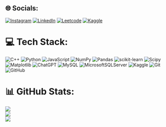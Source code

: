 
## 🌐 Socials:
[![Instagram](https://img.shields.io/badge/Instagram-%23E4405F.svg?logo=Instagram&logoColor=white)](https://instagram.com/shliakhovdan) [![LinkedIn](https://img.shields.io/badge/LinkedIn-%230077B5.svg?logo=linkedin&logoColor=white)](https://linkedin.com/in/shliakhovdan) [![Leetcode](https://img.shields.io/badge/Leetcode-%230077B5.svg?logo=leetcode&logoColor=black)](https://leetcode.com/u/shliakhovai/) [![Kaggle](https://img.shields.io/badge/Kaggle-%230077B5.svg?logo=kaggle&logoColor=white)](https://www.kaggle.com/shliakhovai)

# 💻 Tech Stack:
![C++](https://img.shields.io/badge/c++-%2300599C.svg?style=for-the-badge&logo=c%2B%2B&logoColor=white) ![Python](https://img.shields.io/badge/python-3670A0?style=for-the-badge&logo=python&logoColor=ffdd54) ![JavaScript](https://img.shields.io/badge/javascript-%23323330.svg?style=for-the-badge&logo=javascript&logoColor=%23F7DF1E) ![NumPy](https://img.shields.io/badge/numpy-%23013243.svg?style=for-the-badge&logo=numpy&logoColor=white) ![Pandas](https://img.shields.io/badge/pandas-%23150458.svg?style=for-the-badge&logo=pandas&logoColor=white) ![scikit-learn](https://img.shields.io/badge/scikit--learn-%23F7931E.svg?style=for-the-badge&logo=scikit-learn&logoColor=white) ![Scipy](https://img.shields.io/badge/SciPy-%230C55A5.svg?style=for-the-badge&logo=scipy&logoColor=%white) ![Matplotlib](https://img.shields.io/badge/Matplotlib-%23000000.svg?style=for-the-badge&logo=Matplotlib&logoColor=red) ![ChatGPT](https://img.shields.io/badge/chatGPT-74aa9c?style=for-the-badge&logo=openai&logoColor=white) ![MySQL](https://img.shields.io/badge/mysql-4479A1.svg?style=for-the-badge&logo=mysql&logoColor=white)
![MicrosoftSQLServer](https://img.shields.io/badge/Microsoft%20SQL%20Server-CC2927?style=for-the-badge&logo=microsoft%20sql%20server&logoColor=white)	![Kaggle](https://img.shields.io/badge/Kaggle-035a7d?style=for-the-badge&logo=kaggle&logoColor=white) ![Git](https://img.shields.io/badge/git-%23F05033.svg?style=for-the-badge&logo=git&logoColor=white) ![GitHub](https://img.shields.io/badge/github-%23121011.svg?style=for-the-badge&logo=github&logoColor=white)

# 📊 GitHub Stats:
![](https://github-readme-stats.vercel.app/api?username=shliakhovai&theme=dark&hide_border=false&include_all_commits=false&count_private=false)<br/>
![](https://github-readme-streak-stats.herokuapp.com/?user=shliakhovai&theme=dark&hide_border=false)<br/>
![](https://github-readme-stats.vercel.app/api/top-langs/?username=shliakhovai&theme=dark&hide_border=false&include_all_commits=false&count_private=false&layout=compact)


